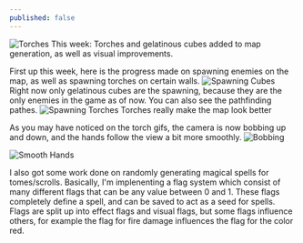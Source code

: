 ```yaml
---
published: false
---
```


![Torches](http://i.imgur.com/ziweZ21.gif)
This week: Torches and gelatinous cubes added to map generation, as well as visual improvements.
<!--excerpt-->

First up this week, here is the progress made on spawning enemies on the map, as well as spawning torches on certain walls.
![Spawning Cubes](http://i.imgur.com/GGBFf72.gif)
Right now only gelatinous cubes are the spawning, because they are the only enemies in the game as of now. You can also see the pathfinding pathes.
![Spawning Torches](http://i.imgur.com/ziweZ21.gif)
Torches really make the map look better

As you may have noticed on the torch gifs, the camera is now bobbing up and down, and the hands follow the view a bit more smoothly.
![Bobbing](http://i.imgur.com/C3zdJFo.gif)

![Smooth Hands](http://i.imgur.com/BfCjGkv.gif)

I also got some work done on randomly generating magical spells for tomes/scrolls. Basically, I'm implenenting a flag system which consist of many different flags that can be any value between 0 and 1. These flags completely define a spell, and can be saved to act as a seed for spells. Flags are split up into effect flags and visual flags, but some flags influence others, for example the flag for fire damage influences the flag for the color red.